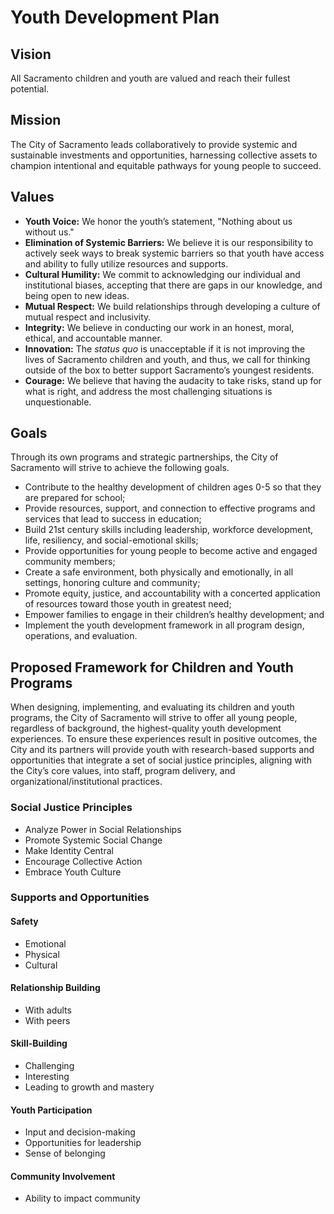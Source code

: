 # Youth Development Plan

## Vision

All Sacramento children and youth are valued and reach their fullest potential.

## Mission

The City of Sacramento leads collaboratively to provide systemic and sustainable investments and opportunities, harnessing collective assets to champion intentional and equitable pathways for young people to succeed.

## Values

* **Youth Voice:** We honor the youth’s statement, "Nothing about us without us."
* **Elimination of Systemic Barriers:** We believe it is our responsibility to actively seek ways to break systemic barriers so that youth have access and ability to fully utilize resources and supports.
* **Cultural Humility:** We commit to acknowledging our individual and institutional biases, accepting that there are gaps in our knowledge, and being open to new ideas.
* **Mutual Respect:** We build relationships through developing a culture of mutual respect and inclusivity.
* **Integrity:** We believe in conducting our work in an honest, moral, ethical, and accountable manner.
* **Innovation:** The _status quo_ is unacceptable if it is not improving the lives of Sacramento children and youth, and thus, we call for thinking outside of the box to better support Sacramento’s youngest residents.
* **Courage:** We believe that having the audacity to take risks, stand up for what is right, and address the most challenging situations is unquestionable.

## Goals

Through its own programs and strategic partnerships, the City of Sacramento will strive to achieve the following goals.

* Contribute to the healthy development of children ages 0-5 so that they are prepared for school;
* Provide resources, support, and connection to effective programs and services that lead to success in education;
* Build 21st century skills including leadership, workforce development, life, resiliency, and social-emotional skills;
* Provide opportunities for young people to become active and engaged community members;
* Create a safe environment, both physically and emotionally, in all settings, honoring culture and community;
* Promote equity, justice, and accountability with a concerted application of resources toward those youth in greatest need;
* Empower families to engage in their children’s healthy development; and
* Implement the youth development framework in all program design, operations, and evaluation.

## Proposed Framework for Children and Youth Programs

When designing, implementing, and evaluating its children and youth programs, the City of Sacramento will strive to offer all young people, regardless of background, the highest-quality youth development experiences. To ensure these experiences result in positive outcomes, the City and its partners will provide youth with research-based supports and opportunities that integrate a set of social justice principles, aligning with the City’s core values, into staff, program delivery, and organizational/institutional practices.

### Social Justice Principles

* Analyze Power in Social Relationships
* Promote Systemic Social Change
* Make Identity Central
* Encourage Collective Action
* Embrace Youth Culture

### Supports and Opportunities

#### Safety

* Emotional
* Physical
* Cultural

#### Relationship Building

* With adults
* With peers

#### Skill-Building

* Challenging
* Interesting
* Leading to growth and mastery

#### Youth Participation

* Input and decision-making
* Opportunities for leadership
* Sense of belonging

#### Community Involvement

* Ability to impact community



